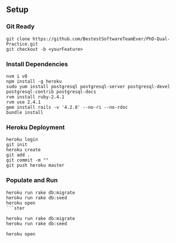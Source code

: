 ## Setup
### Git Ready
```
git clone https://github.com/BestestSoftwareTeamEver/PhD-Qual-Practice.git
git checkout -b <yourFeature>
```

### Install Dependencies
```
nvm i v8 
npm install -g heroku
sudo yum install postgresql postgresql-server postgresql-devel postgresql-contrib postgresql-docs
rvm install ruby-2.4.1
rvm use 2.4.1
gem install rails -v '4.2.8' --no-ri --no-rdoc
bundle install
```

### Heroku Deployment
```
heroku login
git init
heroku create
git add .
git commit -m ""
git push heroku master
```

### Populate and Run
```
heroku run rake db:migrate
heroku run rake db:seed
heroku open
```ster

heroku run rake db:migrate
heroku run rake db:seed

heroku open